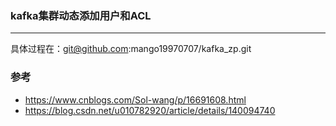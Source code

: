 ### kafka集群动态添加用户和ACL

---

具体过程在：git@github.com:mango19970707/kafka_zp.git

### 参考
- https://www.cnblogs.com/Sol-wang/p/16691608.html
- https://blog.csdn.net/u010782920/article/details/140094740
